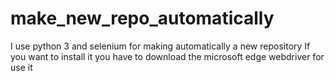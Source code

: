# make_new_repo_automatically

I use python 3 and selenium for making automatically a new repository 
If you want to install it you have to download the microsoft edge webdriver for use it
